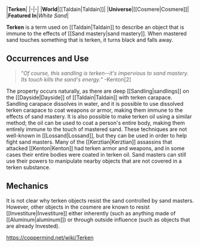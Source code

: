 |**Terken**|
|-|-|
|**World**|[[Taldain\|Taldain]]|
|**Universe**|[[Cosmere\|Cosmere]]|
|**Featured In**|*White Sand*|

**Terken** is a term used on [[Taldain\|Taldain]] to describe an object that is immune to the effects of [[Sand mastery\|sand mastery]]. When mastered sand touches something that is terken, it turns black and falls away.

## Occurrences and Use
>“*Of course, this sandling is terken--it's impervious to sand mastery. Its touch kills the sand's energy.*”
\-Kenton[2]


The property occurs naturally, as there are deep [[Sandling\|sandlings]] on the [[Dayside\|Dayside]] of [[Taldain\|Taldain]] with terken carapace. Sandling carapace dissolves in water, and it is possible to use dissolved terken carapace to coat weapons or armor, making them immune to the effects of sand mastery. It is also possible to make terken oil using a similar method; the oil can be used to coat a person's entire body, making them entirely immune to the touch of mastered sand. These techniques are not well-known in [[Lossand\|Lossand]], but they can be used in order to help fight sand masters. Many of the [[Kerztian\|Kerztian]] assassins that attacked [[Kenton\|Kenton]] had terken armor and weapons, and in some cases their entire bodies were coated in terken oil. Sand masters can still use their powers to manipulate nearby objects that are not covered in a terken substance.

## Mechanics
It is not clear why terken objects resist the sand controlled by sand masters. However, other objects in the cosmere are known to resist [[Investiture\|Investiture]] either inherently (such as anything made of [[Aluminum\|aluminum]]) or through outside influence (such as objects that are already Invested).



https://coppermind.net/wiki/Terken